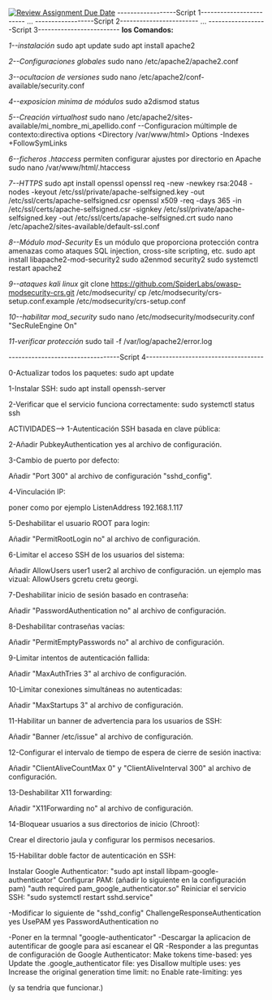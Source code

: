 [![Review Assignment Due Date](https://classroom.github.com/assets/deadline-readme-button-22041afd0340ce965d47ae6ef1cefeee28c7c493a6346c4f15d667ab976d596c.svg)](https://classroom.github.com/a/A04QAW6X)
------------------Script 1------------------------
...
------------------Script 2------------------------
...
------------------Script 3-------------------------
**los Comandos:**

*1--instalación*
sudo apt update
sudo apt install apache2

*2--Configuraciones globales*
sudo nano /etc/apache2/apache2.conf

*3--ocultacion de versiones*
sudo nano /etc/apache2/conf-available/security.conf

*4--exposicion minima de módulos*
sudo a2dismod status

*5--Creación virtualhost*
sudo nano /etc/apache2/sites-available/mi_nombre_mi_apellido.conf
--Configuracion múltimple de contexto:directiva options
<Directory /var/www/html>
    Options -Indexes +FollowSymLinks
</Directory>

*6--ficheros .htaccess*
permiten configurar ajustes por directorio en Apache
sudo nano /var/www/html/.htaccess

*7--HTTPS*
sudo apt install openssl
openssl req -new -newkey rsa:2048 -nodes -keyout /etc/ssl/private/apache-selfsigned.key -out /etc/ssl/certs/apache-selfsigned.csr
openssl x509 -req -days 365 -in /etc/ssl/certs/apache-selfsigned.csr -signkey /etc/ssl/private/apache-selfsigned.key -out /etc/ssl/certs/apache-selfsigned.crt
sudo nano /etc/apache2/sites-available/default-ssl.conf

*8--Módulo mod-Security*
Es un módulo que proporciona protección contra amenazas como ataques SQL injection, cross-site scripting, etc.
sudo apt install libapache2-mod-security2
sudo a2enmod security2
sudo systemctl restart apache2

*9--ataques kali linux*
git clone https://github.com/SpiderLabs/owasp-modsecurity-crs.git /etc/modsecurity/
cp /etc/modsecurity/crs-setup.conf.example /etc/modsecurity/crs-setup.conf

*10--habilitar mod_security*
sudo nano /etc/modsecurity/modsecurity.conf
"SecRuleEngine On"

*11-verificar protección* 
sudo tail -f /var/log/apache2/error.log

----------------------------------Script 4------------------------------------

0-Actualizar todos los paquetes:
sudo apt update

1-Instalar SSH:
sudo apt install openssh-server

2-Verificar que el servicio funciona correctamente:
sudo systemctl status ssh

ACTIVIDADES-->
1-Autenticación SSH basada en clave pública:

2-Añadir PubkeyAuthentication yes al archivo de configuración.

3-Cambio de puerto por defecto:

Añadir "Port 300" al archivo de configuración "sshd_config".

4-Vinculación IP:

poner como por ejemplo ListenAddress 192.168.1.117

5-Deshabilitar el usuario ROOT para login:

Añadir "PermitRootLogin no" al archivo de configuración.

6-Limitar el acceso SSH de los usuarios del sistema:

Añadir AllowUsers user1 user2 al archivo de configuración.
un ejemplo mas vizual: AllowUsers gcretu cretu georgi.

7-Deshabilitar inicio de sesión basado en contraseña:

Añadir "PasswordAuthentication no" al archivo de configuración.

8-Deshabilitar contraseñas vacías:

Añadir "PermitEmptyPasswords no" al archivo de configuración.

9-Limitar intentos de autenticación fallida:

Añadir "MaxAuthTries 3" al archivo de configuración.

10-Limitar conexiones simultáneas no autenticadas:

Añadir "MaxStartups 3" al archivo de configuración.

11-Habilitar un banner de advertencia para los usuarios de SSH:

Añadir "Banner /etc/issue" al archivo de configuración.

12-Configurar el intervalo de tiempo de espera de cierre de sesión inactiva:

Añadir "ClientAliveCountMax 0" y "ClientAliveInterval 300" al archivo de configuración.

13-Deshabilitar X11 forwarding:

Añadir "X11Forwarding no" al archivo de configuración.

14-Bloquear usuarios a sus directorios de inicio (Chroot):

Crear el directorio jaula y configurar los permisos necesarios.

15-Habilitar doble factor de autenticación en SSH:

Instalar Google Authenticator:
"sudo apt install libpam-google-authenticator"
Configurar PAM: (añadir lo siguiente en la configuración pam)
"auth required pam_google_authenticator.so"
Reiniciar el servicio SSH:
"sudo systemctl restart sshd.service"

-Modificar lo siguiente de "sshd_config"
ChallengeResponseAuthentication yes
UsePAM yes
PasswordAuthentication no

-Poner en la termnal "google-authenticator"
-Descargar la aplicacion de autentificar de google para así escanear el QR 
-Responder a las preguntas de configuración de Google Authenticator:
Make tokens time-based: yes
Update the .google_authenticator file: yes
Disallow multiple uses: yes
Increase the original generation time limit: no
Enable rate-limiting: yes

(y sa tendria que funcionar.)

